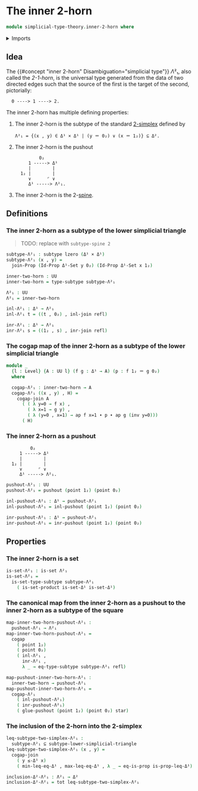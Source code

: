# The inner 2-horn

```agda
module simplicial-type-theory.inner-2-horn where
```

<details><summary>Imports</summary>

```agda
open import elementary-number-theory.natural-numbers

open import foundation.action-on-identifications-functions
open import foundation.booleans
open import foundation.cartesian-product-types
open import foundation.conjunction
open import foundation.dependent-pair-types
open import foundation.disjunction
open import foundation.empty-types
open import foundation.equality-dependent-pair-types
open import foundation.equivalences
open import foundation.function-extensionality
open import foundation.function-types
open import foundation.functoriality-dependent-pair-types
open import foundation.homotopies
open import foundation.identity-types
open import foundation.propositions
open import foundation.retractions
open import foundation.sets
open import foundation.subtypes
open import foundation.type-arithmetic-dependent-pair-types
open import foundation.unit-type
open import foundation.universe-levels

open import simplicial-type-theory.2-simplices
open import simplicial-type-theory.arrows
open import simplicial-type-theory.directed-edges
open import simplicial-type-theory.directed-interval-type
open import simplicial-type-theory.inequality-directed-interval-type
open import simplicial-type-theory.spines
open import simplicial-type-theory.standard-simplices

open import synthetic-homotopy-theory.cocones-under-spans
open import synthetic-homotopy-theory.joins-of-types
open import synthetic-homotopy-theory.pushouts
```

</details>

## Idea

The {{#concept "inner 2-horn" Disambiguation="simplicial type"}} $Λ²₁$, also
called the _2-1-horn_, is the universal type generated from the data of two
directed edges such that the source of the first is the target of the second,
pictorially:

```text
  0 ----> 1 ----> 2.
```

The inner 2-horn has multiple defining properties:

1. The inner 2-horn is the subtype of the standard
   [2-simplex](simplicial-type-theory.2-simplices.md) defined by

   ```text
   Λ²₁ = {(x , y) ∈ Δ¹ × Δ¹ | (y ＝ 0₂) ∨ (x ＝ 1₂)} ⊆ Δ².
   ```

2. The inner 2-horn is the pushout

   ```text
            0₂
        1 -----> Δ¹
        |        |
     1₂ |        |
        ∨      ⌜ ∨
        Δ¹ -----> Λ²₁.
   ```

3. The inner 2-horn is the 2-[spine](simplicial-type-theory.spines.md).

## Definitions

### The inner 2-horn as a subtype of the lower simplicial triangle

> TODO: replace with `subtype-spine 2`

```agda
subtype-Λ²₁ : subtype lzero (Δ¹ × Δ¹)
subtype-Λ²₁ (x , y) =
  join-Prop (Id-Prop Δ¹-Set y 0₂) (Id-Prop Δ¹-Set x 1₂)

inner-two-horn : UU
inner-two-horn = type-subtype subtype-Λ²₁

Λ²₁ : UU
Λ²₁ = inner-two-horn

inl-Λ²₁ : Δ¹ → Λ²₁
inl-Λ²₁ t = ((t , 0₂) , inl-join refl)

inr-Λ²₁ : Δ¹ → Λ²₁
inr-Λ²₁ s = ((1₂ , s) , inr-join refl)
```

### The cogap map of the inner 2-horn as a subtype of the lower simplicial triangle

```agda
module _
  {l : Level} {A : UU l} (f g : Δ¹ → A) (p : f 1₂ ＝ g 0₂)
  where

  cogap-Λ²₁ : inner-two-horn → A
  cogap-Λ²₁ ((x , y) , H) =
    cogap-join A
      ( ( λ y=0 → f x) ,
        ( λ x=1 → g y) ,
        ( λ (y=0 , x=1) → ap f x=1 ∙ p ∙ ap g (inv y=0)))
      ( H)
```

### The inner 2-horn as a pushout

```text
         0₂
     1 -----> Δ¹
     |        |
  1₂ |        |
     ∨      ⌜ ∨
     Δ¹ -----> Λ²₁.
```

```agda
pushout-Λ²₁ : UU
pushout-Λ²₁ = pushout (point 1₂) (point 0₂)

inl-pushout-Λ²₁ : Δ¹ → pushout-Λ²₁
inl-pushout-Λ²₁ = inl-pushout (point 1₂) (point 0₂)

inr-pushout-Λ²₁ : Δ¹ → pushout-Λ²₁
inr-pushout-Λ²₁ = inr-pushout (point 1₂) (point 0₂)
```

## Properties

### The inner 2-horn is a set

```agda
is-set-Λ²₁ : is-set Λ²₁
is-set-Λ²₁ =
  is-set-type-subtype subtype-Λ²₁
    ( is-set-product is-set-Δ¹ is-set-Δ¹)
```

### The canonical map from the inner 2-horn as a pushout to the inner 2-horn as a subtype of the square

```agda
map-inner-two-horn-pushout-Λ²₁ :
  pushout-Λ²₁ → Λ²₁
map-inner-two-horn-pushout-Λ²₁ =
  cogap
    ( point 1₂)
    ( point 0₂)
    ( inl-Λ²₁ ,
      inr-Λ²₁ ,
      λ _ → eq-type-subtype subtype-Λ²₁ refl)

map-pushout-inner-two-horn-Λ²₁ :
  inner-two-horn → pushout-Λ²₁
map-pushout-inner-two-horn-Λ²₁ =
  cogap-Λ²₁
    ( inl-pushout-Λ²₁)
    ( inr-pushout-Λ²₁)
    ( glue-pushout (point 1₂) (point 0₂) star)
```

### The inclusion of the 2-horn into the 2-simplex

```agda
leq-subtype-two-simplex-Λ²₁ :
  subtype-Λ²₁ ⊆ subtype-lower-simplicial-triangle
leq-subtype-two-simplex-Λ²₁ (x , y) =
  cogap-join
    ( y ≤-Δ¹ x)
    ( min-leq-eq-Δ¹ , max-leq-eq-Δ¹ , λ _ → eq-is-prop is-prop-leq-Δ¹)

inclusion-Δ²-Λ²₁ : Λ²₁ → Δ²
inclusion-Δ²-Λ²₁ = tot leq-subtype-two-simplex-Λ²₁
```
